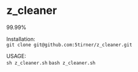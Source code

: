 # z_cleaner
99.99%

Installation:\
`git clone git@github.com:5tirner/z_cleaner.git`

USAGE:\
`sh z_cleaner.sh`
`bash z_cleaner.sh`
